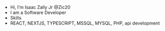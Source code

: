 - Hi, I’m Isaac Zally Jr @Zic20
- I am a Software Developer
- Skills
- REACT, NEXTJS, TYPESCRIPT, MSSQL, MYSQL, PHP, api development

<!---
Zic20/Zic20 is a ✨ special ✨ repository because its `README.md` (this file) appears on your GitHub profile.
You can click the Preview link to take a look at your changes.
--->
